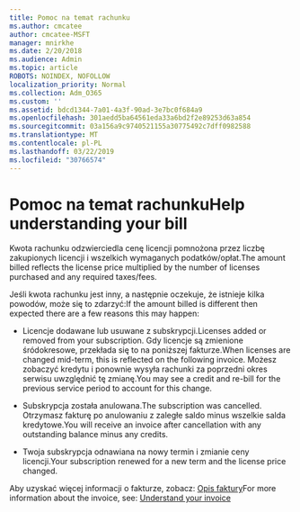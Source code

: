 ```yaml
---
title: Pomoc na temat rachunku
ms.author: cmcatee
author: cmcatee-MSFT
manager: mnirkhe
ms.date: 2/20/2018
ms.audience: Admin
ms.topic: article
ROBOTS: NOINDEX, NOFOLLOW
localization_priority: Normal
ms.collection: Adm_O365
ms.custom: ''
ms.assetid: bdcd1344-7a01-4a3f-90ad-3e7bc0f684a9
ms.openlocfilehash: 301aedd5ba64561eda33a6bd2f2e89253d63a854
ms.sourcegitcommit: 03a156a9c9740521155a30775492c7dff0982588
ms.translationtype: MT
ms.contentlocale: pl-PL
ms.lasthandoff: 03/22/2019
ms.locfileid: "30766574"
---
```

# <a name="help-understanding-your-bill"></a><span data-ttu-id="bdcae-102">Pomoc na temat rachunku</span><span class="sxs-lookup"><span data-stu-id="bdcae-102">Help understanding your bill</span></span>

<span data-ttu-id="bdcae-103">Kwota rachunku odzwierciedla cenę licencji pomnożona przez liczbę zakupionych licencji i wszelkich wymaganych podatków/opłat.</span><span class="sxs-lookup"><span data-stu-id="bdcae-103">The amount billed reflects the license price multiplied by the number of licenses purchased and any required taxes/fees.</span></span>
  
<span data-ttu-id="bdcae-104">Jeśli kwota rachunku jest inny, a następnie oczekuje, że istnieje kilka powodów, może się to zdarzyć:</span><span class="sxs-lookup"><span data-stu-id="bdcae-104">If the amount billed is different then expected there are a few reasons this may happen:</span></span>
  
- <span data-ttu-id="bdcae-105">Licencje dodawane lub usuwane z subskrypcji.</span><span class="sxs-lookup"><span data-stu-id="bdcae-105">Licenses added or removed from your subscription.</span></span> <span data-ttu-id="bdcae-106">Gdy licencje są zmienione śródokresowe, przekłada się to na poniższej fakturze.</span><span class="sxs-lookup"><span data-stu-id="bdcae-106">When licenses are changed mid-term, this is reflected on the following invoice.</span></span> <span data-ttu-id="bdcae-107">Możesz zobaczyć kredytu i ponownie wysyła rachunki za poprzedni okres serwisu uwzględnić tę zmianę.</span><span class="sxs-lookup"><span data-stu-id="bdcae-107">You may see a credit and re-bill for the previous service period to account for this change.</span></span>
    
- <span data-ttu-id="bdcae-108">Subskrypcja została anulowana.</span><span class="sxs-lookup"><span data-stu-id="bdcae-108">The subscription was cancelled.</span></span> <span data-ttu-id="bdcae-109">Otrzymasz fakturę po anulowaniu z zaległe saldo minus wszelkie salda kredytowe.</span><span class="sxs-lookup"><span data-stu-id="bdcae-109">You will receive an invoice after cancellation with any outstanding balance minus any credits.</span></span>
    
- <span data-ttu-id="bdcae-110">Twoja subskrypcja odnawiana na nowy termin i zmianie ceny licencji.</span><span class="sxs-lookup"><span data-stu-id="bdcae-110">Your subscription renewed for a new term and the license price changed.</span></span>
    
<span data-ttu-id="bdcae-111">Aby uzyskać więcej informacji o fakturze, zobacz: [Opis faktury](https://support.office.com/article/0724b428-fb59-4962-8c37-6674166d7507)</span><span class="sxs-lookup"><span data-stu-id="bdcae-111">For more information about the invoice, see: [Understand your invoice](https://support.office.com/article/0724b428-fb59-4962-8c37-6674166d7507)</span></span>
  

